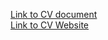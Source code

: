 [Link to CV document](https://kimi-toshiko.github.io/rsschool-cv/cv) <br />
[Link to CV Website](https://kimi-toshiko.github.io/rsschool-cv/CV/)
